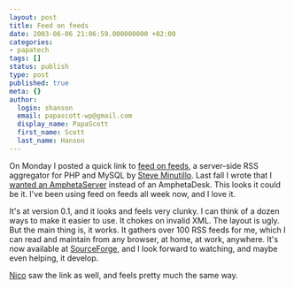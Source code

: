 ```yaml
---
layout: post
title: Feed on feeds
date: 2003-06-06 21:06:59.000000000 +02:00
categories:
- papatech
tags: []
status: publish
type: post
published: true
meta: {}
author:
  login: shanson
  email: papascott-wp@gmail.com
  display_name: PapaScott
  first_name: Scott
  last_name: Hanson
---
```

<p>On Monday I posted a quick link to <a title="feed on feeds - about" href="http://minutillo.com/steve/feedonfeeds/">feed on feeds</a>, a server-side RSS aggregator for PHP and MySQL by <a href="http://minutillo.com/steve/weblog/">Steve Minutillo</a>. Last fall I wrote that I <a title="PapaScott: You May Be Right" href="http://www.papascott.de/2002/09/18/1886.php">wanted an AmphetaServer</a> instead of an AmphetaDesk. This looks it could be it. I've been using feed on feeds all week now, and I love it. </p>
<p>It's at version 0.1, and it looks and feels very clunky. I can think of a dozen ways to make it easier to use. It chokes on invalid XML. The layout is ugly. But the main thing is, it works. It gathers over 100 RSS feeds for me, which I can read and maintain from any browser, at home, at work, anywhere. It's now available at <a href="http://sourceforge.net/projects/feedonfeeds/">SourceForge</a>, and I look forward to watching, and maybe even helping, it develop.</p>
<p><a title="Couchblog: Feed on feeds" href="http://www.couchblog.de/couchblog/archives/2003/06/feed_on_feeds.php">Nico</a> saw the link as well, and feels pretty much the same way.</p>
